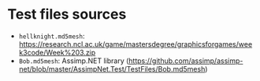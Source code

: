 # Test files sources

- `hellknight.md5mesh`: https://research.ncl.ac.uk/game/mastersdegree/graphicsforgames/week3code/Week%203.zip
- `Bob.md5mesh`: Assimp.NET library (https://github.com/assimp/assimp-net/blob/master/AssimpNet.Test/TestFiles/Bob.md5mesh)
